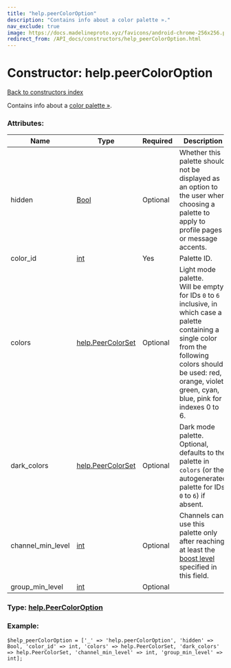 ```yaml
---
title: "help.peerColorOption"
description: "Contains info about a color palette »."
nav_exclude: true
image: https://docs.madelineproto.xyz/favicons/android-chrome-256x256.png
redirect_from: /API_docs/constructors/help_peerColorOption.html
---
```

# Constructor: help.peerColorOption  
[Back to constructors index](/API_docs/constructors/index.html)



Contains info about a [color palette »](https://core.telegram.org/api/colors).

### Attributes:

| Name     |    Type       | Required | Description |
|----------|---------------|----------|-------------|
|hidden|[Bool](/API_docs/types/Bool.html) | Optional|Whether this palette should not be displayed as an option to the user when choosing a palette to apply to profile pages or message accents.|
|color\_id|[int](/API_docs/types/int.html) | Yes|Palette ID.|
|colors|[help.PeerColorSet](/API_docs/constructors/help.PeerColorSet.html) | Optional|Light mode palette. <br>Will be empty for IDs `0` to `6` inclusive, in which case a palette containing a single color from the following colors should be used: red, orange, violet, green, cyan, blue, pink for indexes 0 to 6.|
|dark\_colors|[help.PeerColorSet](/API_docs/constructors/help.PeerColorSet.html) | Optional|Dark mode palette. Optional, defaults to the palette in `colors` (or the autogenerated palette for IDs `0` to `6`) if absent.|
|channel\_min\_level|[int](/API_docs/types/int.html) | Optional|Channels can use this palette only after reaching at least the [boost level](https://core.telegram.org/api/boost) specified in this field.|
|group\_min\_level|[int](/API_docs/types/int.html) | Optional|



### Type: [help.PeerColorOption](/API_docs/types/help.PeerColorOption.html)


### Example:

```
$help_peerColorOption = ['_' => 'help.peerColorOption', 'hidden' => Bool, 'color_id' => int, 'colors' => help.PeerColorSet, 'dark_colors' => help.PeerColorSet, 'channel_min_level' => int, 'group_min_level' => int];
```  
